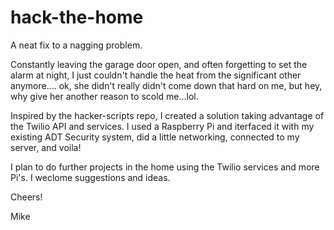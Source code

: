 # hack-the-home
A neat fix to a nagging problem. 

Constantly leaving the garage door open, and often forgetting to set the alarm at night, I just couldn't handle the heat
from the significant other anymore.... ok, she didn't really didn't come down that hard on me, but hey, why give
her another reason to scold me...lol.

Inspired by the hacker-scripts repo, I created a solution taking advantage of the Twilio API and services.  I used a Raspberry Pi
and iterfaced it with my existing ADT Security system, did a little networking, connected to my server, and voila!

I plan to do further projects in the home using the Twilio services and more Pi's.  I weclome suggestions and ideas.

Cheers!

Mike
